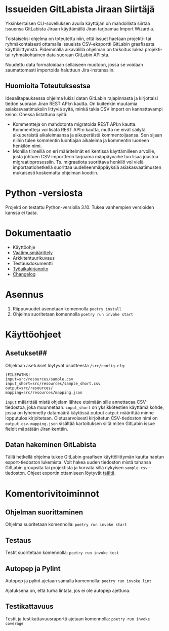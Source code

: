 # Issueiden GitLabista Jiraan Siirtäjä #
Yksinkertaisen CLI-sovelluksen avulla käyttäjän on mahdollista siirtää issuensa GitLabista Jiraan käyttämällä Jiran tarjoamaa Import Wizardia.

Toistaiseksi ohjelma on toteutettu niin, että issuet haetaan projekti- tai ryhmäkohtaisesti ottamalla issueista CSV-eksportti GitLabin graafisesta käyttöliittymstä. Pidemmällä aikavälillä ohjelman on tarkoitus lukea projekti- tai ryhmäkohtainen data suoraan GitLabin API:sta.

Noudettu data formatoidaan sellaiseen muotoon, jossa se voidaan saumattomasti importoida haluttuun Jira-instanssiin.

## Huomioita Toteutuksestsa ##

Ideaalitapauksessa ohjelma lukisi datan GitLabin rajapinnasta ja kirjottaisi tiedon suoraan Jiran REST API:n kautta. On kuitenkin muutamia asiakasvaatimuksiin littyviä syitä, minkä takia CSV import on kannattavampi keino. Ohessa listattuna syitä:
- Kommentteja on mahdotonta migratoida REST API:n kautta. Kommentteja voi lisätä REST API:n kautta, mutta ne eivät säilytä alkuperäistä aikaleimaansa ja alkuperäistä kommentoijaansa. Sen sijaan niihin tulee kommentin luontiajan aikaleima ja kommentin luoneen henkilön nimi.
- Monilla tiimeillä on eri määritelmät eri kentissä käyttämilleen arvoille, josta johtuen CSV importterin tarjoama mäppäyvaihe tuo lisaa joustoa migraatioprosessiin. Ts. migraatiota suorittava henkilö voi vielä importaatiohetkellä suorittaa uudelleenmäppäyksiä asiakasvaatimusten mukaisesti koskematta ohjelman koodiin.

# Python -versiosta #

Projekti on testattu Python-versiolla 3.10. Tukea vanhempien versioiden kanssa ei taata.

# Dokumentaatio #

- Käyttöohje
- [Vaatimusmäärittely](dokumentaatio/vaatimukset.md)
- Arkkitehtuurikuvaus
- Testausdokumentti
- [Työaikakirjanpito](dokumentaatio/tuntikirjanpito.md)
- [Changelog](dokumentaatio/changelog.md)

# Asennus #

1. Riippuvuudet asenetaan komennolla `poetry install`
2. Ohjelma suoritetaan komennolla `poetry run invoke start`

# Käyttöohjeet #

## Asetukset##
Ohjelman asetukset löytyvät osoitteesta `/src/config.cfg`:
```
[FILEPATHS]
input=src/resources/sample.csv
input_short=src/resources/sample_short.csv
output=src/resources/
mapping=src/resources/mapping.json
```
`input` määrittää mistä ohjelam lähtee etsimään sille annettacaa CSV-tiedostoa, joka muunnetaan.
`input_short` on yksikkötestien käyttämä kohde, jossa on lyhennetty datamäärä käytössä.output
`output` määrittää minne lopputulos kirjoitetaan. Oletusarvoisesti kirjoitetun CSV-tiedoston nimi on `output.csv`.
`mapping.json` sisältää kartoituksen siitä miten GitLabin issue fieldit mäpätään Jiran kenttiin.

## Datan hakeminen GitLabista ##
Tällä hetkellä ohjelma tukee GitLabin graafisen käyttöliittymän kautta haetun export-tiedoston lukemista. Voit hakea uuden tiedoston mistä tahansa GitLabin groupsita tai projektista ja korvata sillä nykyisen `sample.csv` -tiedoston. Ohjeet exportin ottamiseen löytyvät [täältä](https://docs.gitlab.com/ee/user/project/issues/csv_export.html).

# Komentorivitoiminnot #

## Ohjelman suorittaminen ##
Ohjelma suoritetaan komennolla:
`poetry run invoke start`

## Testaus ##
Testit suoritetaan komennolla:
`poetry run invoke test`

## Autopep ja Pylint ##
Autopep ja pylint ajetaan samalla komennolla:
`poetry run invoke lint`

Ajatuksena on, että turha lintata, jos ei ole autopep ajettuna.

## Testikattavuus ##
Testit ja testikattavuusraportti ajetaan komennolla:
`poetry run invoke coverage`
